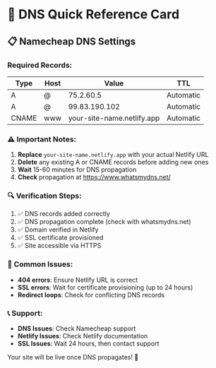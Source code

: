 # 🎯 DNS Quick Reference Card

## 📋 Namecheap DNS Settings

### Required Records:

| Type | Host | Value | TTL |
|------|------|-------|-----|
| A | @ | 75.2.60.5 | Automatic |
| A | @ | 99.83.190.102 | Automatic |
| CNAME | www | your-site-name.netlify.app | Automatic |

### ⚠️ Important Notes:

1. **Replace** `your-site-name.netlify.app` with your actual Netlify URL
2. **Delete** any existing A or CNAME records before adding new ones
3. **Wait** 15-60 minutes for DNS propagation
4. **Check** propagation at https://www.whatsmydns.net/

### 🔍 Verification Steps:

1. ✅ DNS records added correctly
2. ✅ DNS propagation complete (check with whatsmydns.net)
3. ✅ Domain verified in Netlify
4. ✅ SSL certificate provisioned
5. ✅ Site accessible via HTTPS

### 🚨 Common Issues:

- **404 errors**: Ensure Netlify URL is correct
- **SSL errors**: Wait for certificate provisioning (up to 24 hours)
- **Redirect loops**: Check for conflicting DNS records

### 📞 Support:

- **DNS Issues**: Check Namecheap support
- **Netlify Issues**: Check Netlify documentation
- **SSL Issues**: Wait 24 hours, then contact support

Your site will be live once DNS propagates! 🚀 